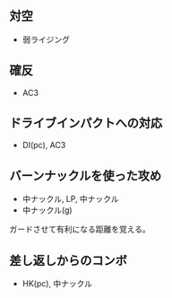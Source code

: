 ## 対空

- 弱ライジング

## 確反

- AC3

## ドライブインパクトへの対応

- DI(pc), AC3

## バーンナックルを使った攻め

- 中ナックル, LP, 中ナックル
- 中ナックル(g)

ガードさせて有利になる距離を覚える。

## 差し返しからのコンボ

- HK(pc), 中ナックル
